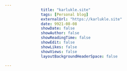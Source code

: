 ---
                title: "karlukle.site"
                tags: [Personal blog]
                externalUrl: "https://karlukle.site"
                date: 9921-08-08
                showDate: false
                showAuthor: false
                showReadingTime: false
                showEdit: false
                showLikes: false
                showViews: false
                layoutBackgroundHeaderSpace: false
                ---
